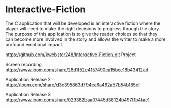 # Interactive-Fiction

The C application that will be developed is an interactive fiction where the player will need to make the right decisions to progress through the story. The purpose of this application is to give the reader choices so that they can become more involved in the story and allows the writer to make a more profound emotional impact.

https://github.com/kwebster248/Interactive-Fiction.git  Project


Screen recording https://www.loom.com/share/28d1f52e4157490ca15bee18b43412ad 

Application Release 2 https://loom.com/share/d3e395863d794ca6a462a57b54b185ef

Application Release 3 https://www.loom.com/share/029382baa07445d38124b497f1b4fae1
